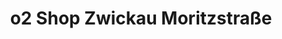 ---
title: "o2 Shop Zwickau Moritzstraße"
url: /zwickau/o2-shop-zwickau-moritzstrasse/
shop: Handy
---